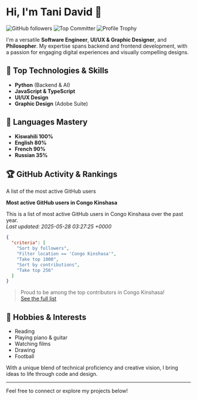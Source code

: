 # Hi, I'm Tani David 👋

![GitHub followers](https://img.shields.io/github/followers/Tani243?style=social)
![Top Committer](https://img.shields.io/badge/Top%20Committer-Congo%20Kinshasa-blue)
![Profile Trophy](https://github-profile-trophy.vercel.app/?username=Tani243&title=Commit,Followers,Repositories,Stars)

I'm a versatile **Software Engineer**, **UI/UX & Graphic Designer**, and **Philosopher**. My expertise spans backend and frontend development, with a passion for engaging digital experiences and visually compelling designs.

## 🚀 Top Technologies & Skills
- **Python** (Backend & AI)
- **JavaScript & TypeScript**
- **UI/UX Design**
- **Graphic Design** (Adobe Suite)

## 🚀 Languages Mastery
- **Kiswahili 100%**
- **English 80%**
- **French 90%**
- **Russian 35%**

## 🏆 GitHub Activity & Rankings

A list of the most active GitHub users

**Most active GitHub users in Congo Kinshasa**

This is a list of most active GitHub users in Congo Kinshasa over the past year.  
_Last updated: 2025-05-28 03:27:25 +0000_

```json
{
  "criteria": [
    "Sort by followers",
    "Filter location == 'Congo Kinshasa'",
    "Take top 1000",
    "Sort by contributions",
    "Take top 256"
  ]
}
```
> Proud to be among the top contributors in Congo Kinshasa!  
> [See the full list](https://committer.top/country/Congo%20Kinshasa) <!-- Update with actual list link if you have one -->

## 🎵 Hobbies & Interests
- Reading
- Playing piano & guitar
- Watching films
- Drawing
- Football

With a unique blend of technical proficiency and creative vision, I bring ideas to life through code and design.

---
Feel free to connect or explore my projects below!
